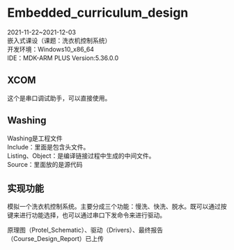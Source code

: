 # Embedded_curriculum_design  
2021-11-22~2021-12-03  
嵌入式课设（课题：洗衣机控制系统）  
开发环境：Windows10_x86_64  
IDE：MDK-ARM PLUS Version:5.36.0.0  

## XCOM
这个是串口调试助手，可以直接使用。

## Washing
Washing是工程文件  
Include：里面是包含头文件。  
Listing、Object：是编译链接过程中生成的中间文件。  
Source：里面放的是源代码

## 实现功能
模拟一个洗衣机控制系统。主要分成三个功能：慢洗、快洗、脱水。既可以通过按键来进行功能选择，也可以通过串口下发命令来进行驱动。

原理图（Protel_Schematic）、驱动（Drivers）、最终报告（Course_Design_Report）已上传
